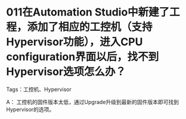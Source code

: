 # 011在Automation Studio中新建了工程，添加了相应的工控机（支持Hypervisor功能），进入CPU configuration界面以后，找不到Hypervisor选项怎么办？
Tags：工控机、Hypervisor

A：
工控机的固件版本太低，通过Upgrade升级到最新的固件版本即可找到Hypervisor的选项。